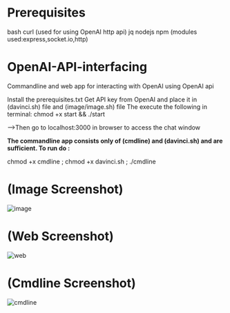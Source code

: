 # Prerequisites
bash
curl (used for using OpenAI http api)
jq
nodejs
npm (modules used:express,socket.io,http)

# OpenAI-API-interfacing
Commandline and web app for interacting with OpenAI using OpenAI api

Install the prerequisites.txt
Get API key from OpenAI and place it in (davinci.sh) file and (image/image.sh) file
The execute the following in terminal:
  chmod +x start && ./start

 
-->Then go to localhost:3000 in browser to access the chat window


**The commandline app consists only of (cmdline) and (davinci.sh) and are sufficient. To run do :**

chmod +x cmdline ;
chmod +x davinci.sh ;
./cmdline

# (Image Screenshot) #
![image](https://user-images.githubusercontent.com/70572289/214599438-7d1070bc-b416-4fb8-a34a-11b5aaa4511e.png)




# (Web Screenshot) #
![web](https://user-images.githubusercontent.com/70572289/214385323-c917aad6-ccce-499f-9092-c696f186bb26.png)




# (Cmdline Screenshot) #
![cmdline](https://user-images.githubusercontent.com/70572289/214372020-77e3966b-f25d-411d-beb0-2da46614cfcf.png)
